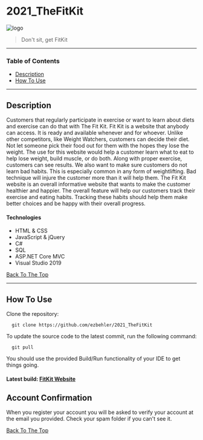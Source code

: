 # 2021_TheFitKit

![logo](https://user-images.githubusercontent.com/78294042/114946778-7769ff00-9e11-11eb-95fd-eb2cf6c54fd4.png)

> Don't sit, get FitKit

---

### Table of Contents
- [Description](#description)
- [How To Use](#how-to-use)

---

## Description

Customers that regularly participate in exercise or want to learn about diets and exercise can do that with The Fit Kit. Fit Kit is a website that anybody can access. It is ready and available whenever and for whoever. Unlike other competitors, like Weight Watchers, customers can decide their diet. Not let someone pick their food out for them with the hopes they lose the weight. The use for this website would help a customer learn what to eat to help lose weight, build muscle, or do both. Along with proper exercise, customers can see results. We also want to make sure customers do not learn bad habits. This is especially common in any form of weightlifting. Bad technique will injure the customer more than it will help them. The Fit Kit website is an overall informative website that wants to make the customer healthier and happier. The overall feature will help our customers track their exercise and eating habits. Tracking these habits should help them make better choices and be happy with their overall progress.

#### Technologies

- HTML & CSS
- JavaScript & jQuery
- C#
- SQL
- ASP.NET Core MVC
- Visual Studio 2019

[Back To The Top](#2021_thefitkit)

---

## How To Use

Clone the repository:

```
  git clone https://github.com/ezbehler/2021_TheFitKit
```
To update the source code to the latest commit, run the following command:

```
  git pull
```

You should use the provided Build/Run functionality of your IDE to get things going.

#### Latest build: [FitKit Website](https://fitkitwebapp.azurewebsites.net/)

## Account Confirmation

When you register your account you will be asked to verify your account at the email you provided. Check your spam folder if you can't see it.

[Back To The Top](#2021_thefitkit)
